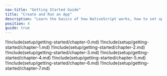 ```yaml
---
nav-title: "Getting Started Guide"
title: "Create and Run an App"
description: "Learn the basics of how NativeScript works, how to set up your system, and how to create your first app"
position: 4
guide: true
---
```


!!include(setup/getting-started/chapter-0.md)
!!include(setup/getting-started/chapter-1.md)
!!include(setup/getting-started/chapter-2.md)
!!include(setup/getting-started/chapter-3.md)
!!include(setup/getting-started/chapter-4.md)
!!include(setup/getting-started/chapter-5.md)
!!include(setup/getting-started/chapter-6.md)
!!include(setup/getting-started/chapter-7.md)
